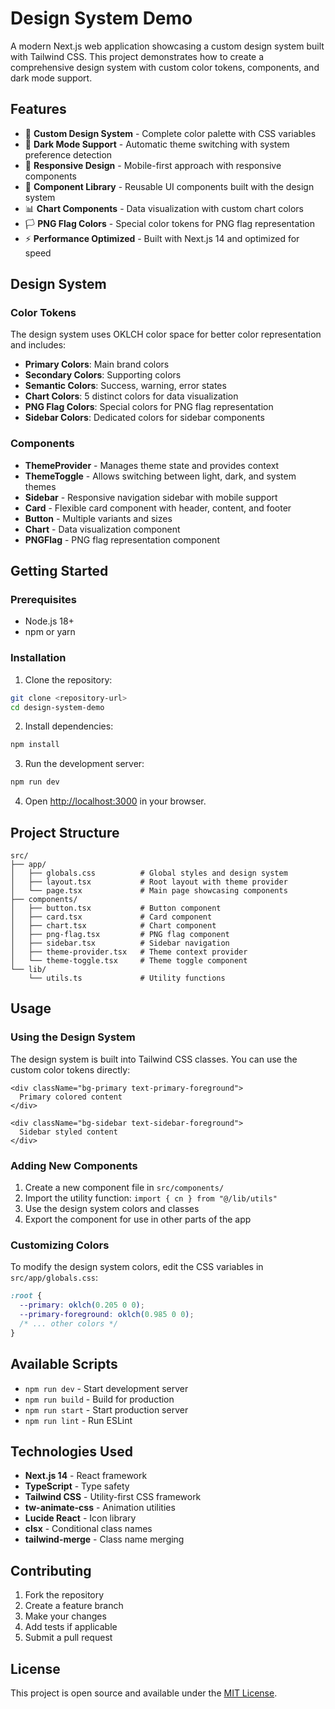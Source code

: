 # Design System Demo

A modern Next.js web application showcasing a custom design system built with Tailwind CSS. This project demonstrates how to create a comprehensive design system with custom color tokens, components, and dark mode support.

## Features

- 🎨 **Custom Design System** - Complete color palette with CSS variables
- 🌙 **Dark Mode Support** - Automatic theme switching with system preference detection
- 📱 **Responsive Design** - Mobile-first approach with responsive components
- 🎯 **Component Library** - Reusable UI components built with the design system
- 📊 **Chart Components** - Data visualization with custom chart colors
- 🏳️ **PNG Flag Colors** - Special color tokens for PNG flag representation
- ⚡ **Performance Optimized** - Built with Next.js 14 and optimized for speed

## Design System

### Color Tokens

The design system uses OKLCH color space for better color representation and includes:

- **Primary Colors**: Main brand colors
- **Secondary Colors**: Supporting colors
- **Semantic Colors**: Success, warning, error states
- **Chart Colors**: 5 distinct colors for data visualization
- **PNG Flag Colors**: Special colors for PNG flag representation
- **Sidebar Colors**: Dedicated colors for sidebar components

### Components

- **ThemeProvider** - Manages theme state and provides context
- **ThemeToggle** - Allows switching between light, dark, and system themes
- **Sidebar** - Responsive navigation sidebar with mobile support
- **Card** - Flexible card component with header, content, and footer
- **Button** - Multiple variants and sizes
- **Chart** - Data visualization component
- **PNGFlag** - PNG flag representation component

## Getting Started

### Prerequisites

- Node.js 18+ 
- npm or yarn

### Installation

1. Clone the repository:
```bash
git clone <repository-url>
cd design-system-demo
```

2. Install dependencies:
```bash
npm install
```

3. Run the development server:
```bash
npm run dev
```

4. Open [http://localhost:3000](http://localhost:3000) in your browser.

## Project Structure

```
src/
├── app/
│   ├── globals.css          # Global styles and design system
│   ├── layout.tsx           # Root layout with theme provider
│   └── page.tsx             # Main page showcasing components
├── components/
│   ├── button.tsx           # Button component
│   ├── card.tsx             # Card component
│   ├── chart.tsx            # Chart component
│   ├── png-flag.tsx         # PNG flag component
│   ├── sidebar.tsx          # Sidebar navigation
│   ├── theme-provider.tsx   # Theme context provider
│   └── theme-toggle.tsx     # Theme toggle component
└── lib/
    └── utils.ts             # Utility functions
```

## Usage

### Using the Design System

The design system is built into Tailwind CSS classes. You can use the custom color tokens directly:

```tsx
<div className="bg-primary text-primary-foreground">
  Primary colored content
</div>

<div className="bg-sidebar text-sidebar-foreground">
  Sidebar styled content
</div>
```

### Adding New Components

1. Create a new component file in `src/components/`
2. Import the utility function: `import { cn } from "@/lib/utils"`
3. Use the design system colors and classes
4. Export the component for use in other parts of the app

### Customizing Colors

To modify the design system colors, edit the CSS variables in `src/app/globals.css`:

```css
:root {
  --primary: oklch(0.205 0 0);
  --primary-foreground: oklch(0.985 0 0);
  /* ... other colors */
}
```

## Available Scripts

- `npm run dev` - Start development server
- `npm run build` - Build for production
- `npm run start` - Start production server
- `npm run lint` - Run ESLint

## Technologies Used

- **Next.js 14** - React framework
- **TypeScript** - Type safety
- **Tailwind CSS** - Utility-first CSS framework
- **tw-animate-css** - Animation utilities
- **Lucide React** - Icon library
- **clsx** - Conditional class names
- **tailwind-merge** - Class name merging

## Contributing

1. Fork the repository
2. Create a feature branch
3. Make your changes
4. Add tests if applicable
5. Submit a pull request

## License

This project is open source and available under the [MIT License](LICENSE).
